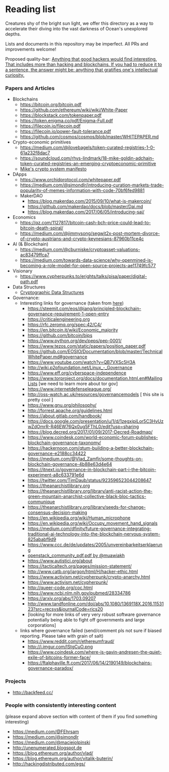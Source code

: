 # Reading list

Creatures shy of the bright sun light, we offer this directory as a way to
accelerate their diving into the vast darkness of Ocean's unexplored depths.

Lists and documents in this repository may be imperfect. All PRs and
improvements welcome!

Proposed quality-bar: [Anything that good hackers would find interesting. That
includes more than hacking and blockchains. If you had to reduce it to a
sentence, the answer might be: anything that gratifies one's intellectual
curiosity.](https://news.ycombinator.com/newsguidelines.html)

### Papers and Articles

- Blockchains
    - https://bitcoin.org/bitcoin.pdf
    - https://github.com/ethereum/wiki/wiki/White-Paper
    - https://blockstack.com/tokenpaper.pdf
    - https://token.enigma.co/pdf/Enigma-Full.pdf
    - https://filecoin.io/filecoin.pdf
    - https://filecoin.io/power-fault-tolerance.pdf
    - https://github.com/cosmos/cosmos/blob/master/WHITEPAPER.md
- Crypto-economic primitives
    - https://medium.com/@ilovebagels/token-curated-registries-1-0-61a232f8dac7
    - https://soundcloud.com/rhys-lindmark/18-mike-goldin-adchain-token-curated-registries-an-emerging-cryptoeconomic-primitive
    - [Mike's crypto system
      manifesto](https://docs.google.com/document/d/1TcceAsBlAoFLWSQWYyhjmTsZCp0XqRhNdGMb6JbASxc/edit)
- DApps
    - https://www.orchidprotocol.com/whitepaper.pdf
    - https://medium.com/@simondlr/introducing-curation-markets-trade-popularity-of-memes-information-with-code-70bf6fed9881
    - MakerDAO
        - https://blog.makerdao.com/2015/09/10/what-is-makercoin/
        - https://github.com/makerdao/docs/blob/master/Dai.md
        - https://blog.makerdao.com/2017/06/05/introducing-sai/
- Economics
    - https://qz.com/1127817/bitcoin-cash-bch-price-could-lead-to-bitcoin-death-spiral/
    - https://medium.com/@jimmysong/segwit2x-post-mortem-divorce-of-crypto-austrians-and-crypto-keynesians-87960b11ce4c
- AI (& Blockchain)
    - https://medium.com/@cburniske/cryptoasset-valuations-ac83479ffca7
    - https://medium.com/towards-data-science/why-openmined-is-becoming-a-role-model-for-open-source-projects-ae11749fc577
- Visionary
    - https://www.cypherpunks.to/erights/talks/pisa/paper/digital-path.pdf
- Data Structures
    - [Cryptographic Data Structures](https://blog.bren2010.io/2015/04/07/data-structures.html)
- Governance:
    - Interesting links for governance (taken from
      [here](https://github.com/diminator/nautilus/pull/5))
        - https://steemit.com/eos/@iang/principled-blockchain-governance-requirement-1-open-entry
        - https://criticalengineering.org
        - https://rfc.zeromq.org/spec:42/C4/
        - https://en.bitcoin.it/wiki/Economic_majority
        - https://github.com/bitcoin/bips
        - https://www.python.org/dev/peps/pep-0001/
        - https://www.tezos.com/static/papers/position_paper.pdf
        - https://github.com/EOSIO/Documentation/blob/master/TechnicalWhitePaper.md#governance
        - https://www.youtube.com/watch?v=QB7VXSc5H3A
        - http://wiki.p2pfoundation.net/Linux_-_Governance
        - https://www.eff.org/cyberspace-independence
        - https://www.torproject.org/docs/documentation.html.en#MailingLists
          [we need to learn more about tor gov]
        - https://www.internetdefenseleague.org/
        - http://oss-watch.ac.uk/resources/governancemodels [ this site is
          pretty cool ]
        - https://www.gnu.org/philosophy/
        - http://forrest.apache.org/guidelines.html
        - https://about.gitlab.com/handbook/
        - https://docs.google.com/presentation/u/1/d/1zegxipiLor5C3HvUzwZdOmrR-R46EW76Qx0ug5FThL0/edit?usp=sharing
        - https://blog.decred.org/2017/01/09/2017-Decred-Roadmap/
        - https://www.coindesk.com/world-economic-forum-publishes-blockchain-governance-taxonomy/
        - https://hackernoon.com/qtum-building-a-better-blockchain-governance-e2188cc34422
        - https://medium.com/@Vlad_Zamfir/some-thoughts-on-blockchain-governance-4b88e63d4e64
        - https://itnext.io/governance-in-blockchain-part-i-the-bitcoin-experiment-a8c633791e6d
        - https://twitter.com/TimDaub/status/923596523044208647
        - https://theanarchistlibrary.org
        - https://theanarchistlibrary.org/library/anti-racist-action-the-green-mountain-anarchist-collective-black-bloc-tactics-communique
        - https://theanarchistlibrary.org/library/seeds-for-change-consensus-decision-making
        - https://en.wikipedia.org/wiki/Human_microphone
        - https://en.wikipedia.org/wiki/Occupy_movement_hand_signals
        - https://medium.com/dfinity/future-governance-integrating-traditional-ai-technology-into-the-blockchain-nervous-system-825ababf9d9
        - https://www.ccc.de/de/updates/2005/unvereinbarkeitserklaerung
        - [openstack_community_pdf.pdf by
          @muawiakh](https://github.com/diminator/nautilus/files/1488235/openstack_community_pdf.pdf)
        - https://www.autistici.org/about
        - https://tacticaltech.org/pages/mission-statement/
        - http://www.catb.org/jargon/html/H/hacker-ethic.html
        - https://www.activism.net/cypherpunk/crypto-anarchy.html
        - https://www.activism.net/cypherpunk/
        - http://queer-code.org/coc.html
        - https://www.ncbi.nlm.nih.gov/pubmed/28334786
        - https://arxiv.org/abs/1703.09207
        - http://www.tandfonline.com/doi/abs/10.1080/1369118X.2016.1153123?src=recsys&journalCode=rics20
        - [looking for more links of very very robust software governance
          potentially being able to fight off governments and large
          corporations]
    - links where governance failed (send/comment pls not sure if biased
      reporting. Please take with grain of salt)
        - https://www.reddit.com/r/ethereumfraud/
        - http://i.imgur.com/IStgCuO.png
        - https://www.coindesk.com/where-is-gavin-andresen-the-quiet-exile-of-bitcoins-former-face/
        - https://ftalphaville.ft.com/2017/06/14/2190149/blockchains-governance-paradox/


### Projects

- http://backfeed.cc/


### People with consistently interesting content

(please expand above section with content of them if you find something
interesting)

- https://medium.com/@FEhrsam
- https://medium.com/@simondlr
- https://medium.com/@maciejolpinski
- http://unenumerated.blogspot.de
- https://blog.ethereum.org/author/vlad/
- https://blog.ethereum.org/author/vitalik-buterin/
- http://hackingdistributed.com/egs/

